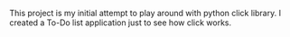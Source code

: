 This project is my initial attempt to play around with python click library.
I created a To-Do list application just to see how click works.